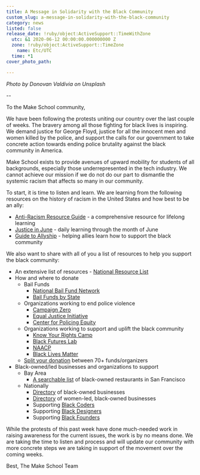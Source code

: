 ```yaml
---
title: A Message in Solidarity with the Black Community
custom_slug: a-message-in-solidarity-with-the-black-community
category: news
listed: false
release_date: !ruby/object:ActiveSupport::TimeWithZone
  utc: &1 2020-06-12 00:00:00.000000000 Z
  zone: !ruby/object:ActiveSupport::TimeZone
    name: Etc/UTC
  time: *1
cover_photo_path: 

---
```

_Photo by Donovan Valdivia on Unsplash_

--

To the Make School community,

We have been following the protests uniting our country over the last couple of weeks. The bravery among all those fighting for black lives is inspiring. We demand justice for George Floyd, justice for all the innocent men and women killed by the police, and support the calls for our government to take concrete action towards ending police brutality against the black community in America.

Make School exists to provide avenues of upward mobility for students of all backgrounds, especially those underrepresented in the tech industry. We cannot achieve our mission if we do not do our part to dismantle the systemic racism that affects so many in our community. 

To start, it is time to listen and learn. We are learning from the following resources on the history of racism in the United States and how best to be an ally:

-   [Anti-Racism Resource Guide](https://docs.google.com/document/d/1hpub-jkm9cLzJWqZSsETqbE6tZ13Q0UbQz--vQ2avEc/preview?pru=AAABcn_tlYA*an9vS7UI2w-HVmrZUtzi3w) - a comprehensive resource for lifelong learning
-   [Justice in June](https://docs.google.com/document/d/1H-Vxs6jEUByXylMS2BjGH1kQ7mEuZnHpPSs1Bpaqmw0/preview?pru=AAABcqVUO-Q*UuLlvx7junplbu0MsE9vJg#heading=h.8gtktu39kgle) - daily learning through the month of June
-   [Guide to Allyship](https://guidetoallyship.com/) - helping allies learn how to support the black community

We also want to share with all of you a list of resources to help you support the black community:

-   An extensive list of resources - [National Resource List](https://docs.google.com/document/d/1CjZMORRVuv-I-qo4B0YfmOTqIOa3GUS207t5iuLZmyA/mobilebasic)
-   How and where to donate
    -   Bail Funds
        -   [National Bail Fund Network](https://www.communityjusticeexchange.org/nbfn-directory)
        -   [Bail Funds by State](https://blacklivesmatters.carrd.co/#state)
    -   Organizations working to end police violence
        -   [Campaign Zero](https://www.joincampaignzero.org/)
        -   [Equal Justice Initiative](https://eji.org/)
        -   [Center for Policing Equity](https://policingequity.org/)
    -   Organizations working to support and uplift the black community
        -   [Know Your Rights Camp](https://www.knowyourrightscamp.com/)
        -   [Black Futures Lab](https://blackfutureslab.org/)
        -   [NAACP](https://www.naacp.org/)
        -   [Black Lives Matter](https://blacklivesmatter.com/)
    -   [Split your donation](http://bit.ly/bailsplit) between 70+ funds/organizers
-   Black-owned/led businesses and organizations to support
    -   Bay Area
        -   [A searchable list](https://projects.sfchronicle.com/2020/black-owned-restaurants/) of black-owned restaurants in San Francisco
    -   Nationally
        -   [Directory](https://officialblackwallstreet.com/directory/) of black-owned businesses
        -   [Directory](https://www.buyfromablackwomandirectory.org/) of women-led, black-owned businesses
        -   Supporting [Black Coders](https://www.hiddengeniusproject.org/15-tech-organizations-actively-supporting-black-coders/)
        -   Supporting [Black Designers](https://blackswho.design/)
        -   Supporting [Black Founders](http://blackfounders.com/)

While the protests of this past week have done much-needed work in raising awareness for the current issues, the work is by no means done. We are taking the time to listen and process and will update our community with more concrete steps we are taking in support of the movement over the coming weeks.

Best,
The Make School Team